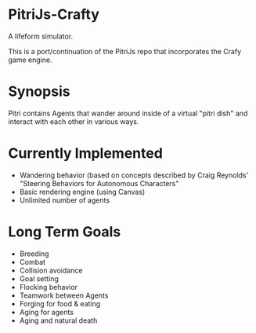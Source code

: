 PitriJs-Crafty
==============
A lifeform simulator.

This is a port/continuation of the PitriJs repo that incorporates the Crafy game engine.

Synopsis
========

Pitri contains Agents that wander around inside of a virtual "pitri dish" and interact with each other in various ways.

Currently Implemented
=====================
- Wandering behavior (based on concepts described by Craig Reynolds' "Steering Behaviors for Autonomous Characters"
- Basic rendering engine (using Canvas)
- Unlimited number of agents

Long Term Goals
===============

- Breeding
- Combat
- Collision avoidance
- Goal setting
- Flocking behavior
- Teamwork between Agents
- Forging for food & eating
- Aging for agents
- Aging and natural death